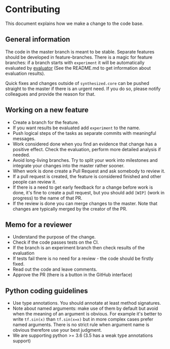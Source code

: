 # Contributing


This document explains how we make a change to the code base.

## General information

The code in the master branch is meant to be stable. Separate features should be developed in feature-branches.
There is a magic for feature branches: if a branch starts with `experiment` it will be automatically evaluated by
[evaluator](https://github.com/synthesized-io/evaluator) (See the README.md to get information about evaluation 
results).

Quick fixes and changes outside of `synthesized.core` can be pushed straight to the master if there is an urgent need.
If you do so, please notify colleagues and provide the reason for that.

## Working on a new feature

* Create a branch for the feature.
* If you want results be evaluated add `experiment` to the name.
* Push logical steps of the tasks as separate commits with meaningful messages.
* Work considered done when you find an evidence that change has a positive effect.
Check the evaluation, perform more detailed analysis if needed.
* Avoid long-living branches. Try to split your work into milestones and integrate your changes into the master rather sooner.
* When work is done create a Pull Request and ask somebody to review it.
* If a pull request is created, the feature is considered finished and other people can review it.
* If there is a need to get early feedback for a change before work is done, it's fine to create
a pull request, but you should add `[WIP]` (work in progress) to the name of that PR.
* If the review is done you can merge changes to the master. Note that changes are typically merged by the creator of the PR.

## Memo for a reviewer

* Understand the purpose of the change.
* Check if the code passes tests on the CI.
* If the branch is an experiment branch then check results of the evaluation
* If tests fail there is no need for a review - the code should be firstly fixed.
* Read out the code and leave comments.
* Approve the PR (there is a button in the GitHub interface)

## Python coding guidelines
* Use type annotations. You should annotate at least method signatures.
* Note about named arguments: make use of them by default but avoid when the meaning of an argument is obvious. For example it's better to write `tf.sin(x)` than `tf.sin(x=x)` but in more complex cases prefer named arguments. There is no strict rule when argument name is obvious therefore use your best judgment.
* We are supporting python >= 3.6 (3.5 has a weak type annotations support)
